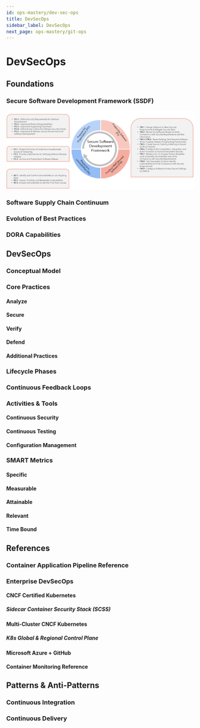 ```yaml
---
id: ops-mastery/dev-sec-ops
title: DevSecOps
sidebar_label: DevSecOps
next_page: ops-mastery/git-ops
---
```


# DevSecOps

## Foundations

### Secure Software Development Framework (SSDF)
![SSDF](/images/ops-mastery/dev-sec-ops/0001-SSDF.png)

### Software Supply Chain Continuum

### Evolution of Best Practices

### DORA Capabilities

## DevSecOps

### Conceptual Model

### Core Practices

#### Analyze

#### Secure

#### Verify

#### Defend

#### Additional Practices

### Lifecycle Phases

### Continuous Feedback Loops

### Activities & Tools

#### Continuous Security

#### Continuous Testing

#### Configuration Management

### SMART Metrics

#### Specific

#### Measurable

#### Attainable

#### Relevant

#### Time Bound

## References

### Container Application Pipeline Reference

### Enterprise DevSecOps

#### CNCF Certified Kubernetes

##### Sidecar Container Security Stack (SCSS)

#### Multi-Cluster CNCF Kubernetes

##### K8s Global & Regional Control Plane

#### Microsoft Azure + GitHub

#### Container Monitoring Reference

## Patterns & Anti-Patterns

### Continuous Integration

### Continuous Delivery
